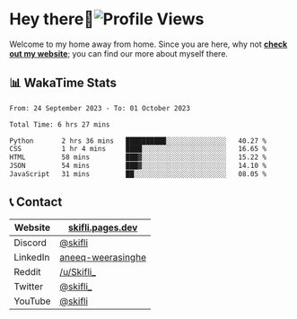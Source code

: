 # Hey there:wave:![Profile Views](https://komarev.com/ghpvc/?username=skifli)

Welcome to my home away from home. Since you are here, why not [**check out my website**](https://skifli.pages.dev); you can find our more about myself there.

## 📊 WakaTime Stats

<!--START_SECTION:waka-->

```txt
From: 24 September 2023 - To: 01 October 2023

Total Time: 6 hrs 27 mins

Python       2 hrs 36 mins   ██████████░░░░░░░░░░░░░░░   40.27 %
CSS          1 hr 4 mins     ████░░░░░░░░░░░░░░░░░░░░░   16.65 %
HTML         58 mins         ███▓░░░░░░░░░░░░░░░░░░░░░   15.22 %
JSON         54 mins         ███▓░░░░░░░░░░░░░░░░░░░░░   14.10 %
JavaScript   31 mins         ██░░░░░░░░░░░░░░░░░░░░░░░   08.05 %
```

<!--END_SECTION:waka-->

## 📞 Contact

| Website  | [skifli.pages.dev](https://skifli.pages.dev)                       |
|----------|--------------------------------------------------------------------|
| Discord  | [@skifli](https://discord.com/users/1072069875993956372)           |
| LinkedIn | [aneeq-weerasinghe](https://www.linkedin.com/in/aneeq-weerasinghe) |
| Reddit   | [/u/Skifli_](https://www.reddit.com/user/skifli_)                  |
| Twitter  | [@skifli_](https://twitter.com/@skifli_)                           |
| YouTube  | [@skifli](https://www.youtube.com/channel/@skifli)                 |
